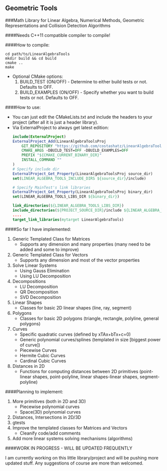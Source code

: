 ## Geometric Tools

###Math Library for Linear Algebra, Numerical Methods, Geometric Representations and Collision Detection Algorithms

####Needs C++11 compatible compiler to compile!

####How to compile:

```
cd path/to/LinearAlgebraTools
mkdir build && cd build
cmake ..
make
```

* Optional CMake options:
	1. BUILD_TEST (ON/OFF) - Determine to either build tests or not. Defaults to OFF.
	2. BUILD_EXAMPLES (ON/OFF) - Specify whether you want to build tests or not. Defaults to OFF.

####How to use:

* You can just edit the CMakeLists.txt and include the headers to your project (after all it is just a header library).
* Via ExternalProject to always get latest edition:
	```cmake
	include(ExternalProject)
	ExternalProject_Add(LinearAlgebraToolsProj
	    GIT_REPOSITORY "https://github.com/costashatz/LinearAlgebraTools"
	    CMAKE_ARGS -DBUILD_TEST=OFF -DBUILD_EXAMPLES=OFF
	    PREFIX "${CMAKE_CURRENT_BINARY_DIR}"
	    INSTALL_COMMAND ""
	)
	# Specify include dir
	ExternalProject_Get_Property(LinearAlgebraToolsProj source_dir)
	set(LINEAR_ALGEBRA_TOOLS_INCLUDE_DIRS ${source_dir}/include)

	# Specify MainTest's link libraries
	ExternalProject_Get_Property(LinearAlgebraToolsProj binary_dir)
	set(LINEAR_ALGEBRA_TOOLS_LIBS_DIR ${binary_dir})

	link_directories(${LINEAR_ALGEBRA_TOOLS_LIBS_DIR})
	include_directories(${PROJECT_SOURCE_DIR}/include ${LINEAR_ALGEBRA_TOOLS_INCLUDE_DIRS})
	....
	target_link_libraries(mytarget LinearAlgebraTools)
	```


####So far I have implemented:

1. Generic Templated Class for Matrices
    * Supports any dimension and many properties (many need to be added and some to improve)
2. Generic Templated Class for Vectors
    * Supports any dimension and most of the vector properties
3. Solve Linear Systems
    * Using Gauss Elimination
    * Using LU Decomposition
4. Decompositions
    * LU Decomposition
    * QR Decomposition
    * SVD Decomposition
5. Linear Shapes
	* Classes for basic 2D linear shapes (line, ray, segment)
6. Polygons
	* Classes for basic 2D polygons (triangle, rectangle, polyline, general polygons)
7. Curves
	* Specific quadratic curves (defined by xTAx+bTx+c=0)
	* Generic polynomial curves/splines (templated in size [biggest power of curve])
	* Piecewise Curves
	* Hermite Cubic Curves
	* Cardinal Cubic Curves
8. Distances in 2D
	* Functions for computing distances between 2D primitives (point-linear shapes, point-polyline, linear shapes-linear shapes, segment-polyline)

####Planning to implement:

1. More primitives (both in 2D and 3D)
	* Piecewise polynomial curves
	* Space(3D) polynomial curves
2. Distances, Intersections in 2D/3D
3. gtests
4. Improve the templated classes for Matrices and Vectors
    * Cleanify code/add comments
5. Add more linear systems solving mechanisms (algorithms)


####WORK IN PROGRESS - WILL BE UPDATED FREQUENTLY

I am currently working on this little library/project and will be pushing more updated stuff. Any suggestions of course are more than welcomed.